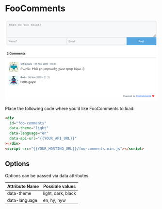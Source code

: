 # FooComments

![screenshot](/images/light.png) 

Place the following code where you'd like FooComments to load:

```html
<div
  id="foo-comments"
  data-theme="light"
  data-language="en"
  data-api-url="{{YOUR_API_URL}}"
></div>
<script src="{{YOUR_HOSTING_URL}}/foo-comments.min.js"></script>
```

## Options

Options can be passed via data attributes.

| Attribute Name | Possible values    |
| -------------- | ------------------ |
| data-theme     | light, dark, black |
| data-language  | en, hy, hyw        |
